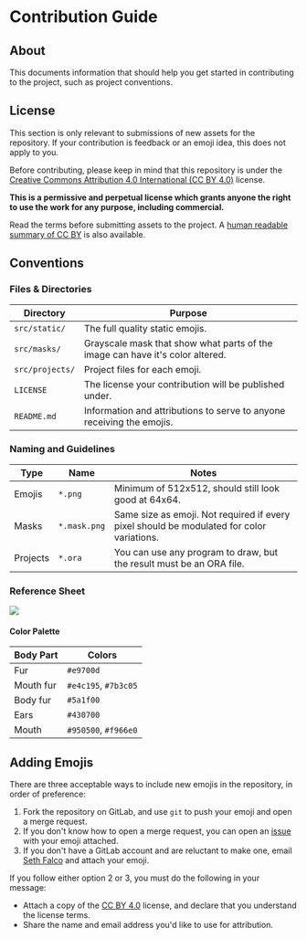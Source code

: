 # Contribution Guide

## About

This documents information that should help you get started in contributing to the project, such as project conventions.

## License

This section is only relevant to submissions of new assets for the repository. If your contribution is feedback or an emoji idea, this does not apply to you.

Before contributing, please keep in mind that this repository is under the [Creative Commons Attribution 4.0 International (CC BY 4.0)](https://creativecommons.org/licenses/by/4.0/legalcode) license.

**This is a permissive and perpetual license which grants anyone the right to use the work for any purpose, including commercial.**

Read the terms before submitting assets to the project. A [human readable summary of CC BY](https://creativecommons.org/licenses/by/4.0/) is also available.

## Conventions

### Files & Directories

| Directory | Purpose |
|---|---|
| `src/static/` | The full quality static emojis. |
| `src/masks/` | Grayscale mask that show what parts of the image can have it's color altered. |
| `src/projects/` | Project files for each emoji. |
| `LICENSE` | The license your contribution will be published under. |
| `README.md` | Information and attributions to serve to anyone receiving the emojis. |

### Naming and Guidelines

| Type | Name | Notes |
|---|---|---|
| Emojis | `*.png` | Minimum of 512x512, should still look good at 64x64. |
| Masks | `*.mask.png` | Same size as emoji. Not required if every pixel should be modulated for color variations. |
| Projects | `*.ora` | You can use any program to draw, but the result must be an ORA file. |

### Reference Sheet

![](./assets/reference.png)

#### Color Palette

| Body Part | Colors |
|---|---|
| Fur | `#e9700d` |
| Mouth fur | `#e4c195`, `#7b3c05` |
| Body fur | `#5a1f00` |
| Ears | `#430700` |
| Mouth | `#950500`, `#f966e0` |

## Adding Emojis

There are three acceptable ways to include new emojis in the repository, in order of preference:

1. Fork the repository on GitLab, and use `git` to push your emoji and open a merge request.
1. If you don't know how to open a merge request, you can open an [issue](https://gitlab.com/SethFalco/red-panda-emojis/issues) with your emoji attached.
1. If you don't have a GitLab account and are reluctant to make one, email [Seth Falco](mailto:seth@falco.fun) and attach your emoji.

If you follow either option 2 or 3, you must do the following in your message:

* Attach a copy of the [CC BY 4.0](https://creativecommons.org/licenses/by/4.0/) license, and declare that you understand the license terms.
* Share the name and email address you'd like to use for attribution.
